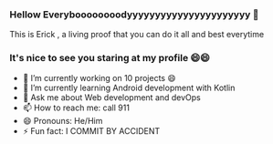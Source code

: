 ### Hellow Everyboooooooodyyyyyyyyyyyyyyyyyyyyyy 👋

 This is Erick , a living proof that you can do it all and best everytime
 
### It's nice to see you staring at my profile 😄😄

- 🔭 I’m currently working on 10 projects 😄
- 🌱 I’m currently learning Android development with Kotlin
- 💬 Ask me about Web development and devOps
- 📫 How to reach me: call 911
- 😄 Pronouns: He/Him
- ⚡ Fun fact: I COMMIT BY ACCIDENT

